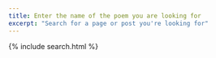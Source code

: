 ```yaml
---
title: Enter the name of the poem you are looking for
excerpt: "Search for a page or post you're looking for"
---
```


{% include search.html %}